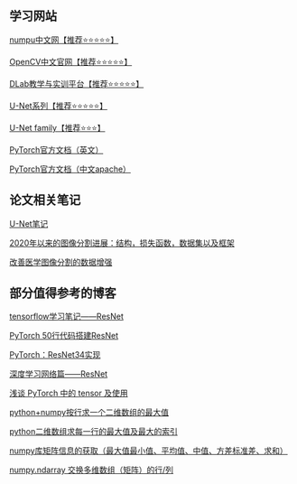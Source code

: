 ## 学习网站

<a href="https://www.numpy.org.cn/">numpu中文网【推荐⭐⭐⭐⭐⭐】</a>

<a href="https://opencv.apachecn.org/#/">OpenCV中文官网【推荐⭐⭐⭐⭐⭐】</a></a>

<a href="https://lab.datafountain.cn/">DLab教学与实训平台【推荐⭐⭐⭐⭐⭐】</a>

<a href="https://github.com/mrgloom/awesome-semantic-segmentation">U-Net系列【推荐⭐⭐⭐⭐⭐】</a>

<a href="https://github.com/ShawnBIT/UNet-family">U-Net family【推荐⭐⭐⭐】</a>

<a href="https://pytorch.org/docs/stable/index.html">PyTorch官方文档（英文）</a>

<a href="https://pytorch.apachecn.org">PyTorch官方文档（中文apache）</a>

## 论文相关笔记

<a href="https://zhuanlan.zhihu.com/p/46251798">U-Net笔记</a>

<a href="https://zhuanlan.zhihu.com/p/123081328">2020年以来的图像分割进展：结构，损失函数，数据集以及框架</a>

<a href="https://zhuanlan.zhihu.com/p/142108953">改善医学图像分割的数据增强</a>

## 部分值得参考的博客

<a href="https://www.cnblogs.com/wj-1314/p/11519663.html">[tensorflow学习笔记——ResNet](https://www.cnblogs.com/wj-1314/p/11519663.html)</a>

<a href="https://blog.csdn.net/zhenaoxi1077/article/details/80951034">PyTorch 50行代码搭建ResNet</a>

<a href="https://blog.csdn.net/qq_30159015/article/details/80756558">PyTorch：ResNet34实现</a>

<a href="https://blog.csdn.net/weixin_43624538/article/details/85049699">深度学习网络篇——ResNet</a>

<a href="https://zhuanlan.zhihu.com/p/67184419">浅谈 PyTorch 中的 tensor 及使用</a>

<a href="https://blog.csdn.net/qq_27261889/article/details/82907939">python+numpy按行求一个二维数组的最大值</a>

<a href="https://blog.csdn.net/iamjingong/article/details/86636934">python二维数组求每一行的最大值及最大的索引</a>

<a href="https://blog.csdn.net/zhning12L/article/details/78664495">numpy库矩阵信息的获取（最大值最小值、平均值、中值、方差标准差、求和）</a>

<a href="https://blog.csdn.net/lanchunhui/article/details/51737428">numpy.ndarray 交换多维数组（矩阵）的行/列</a>